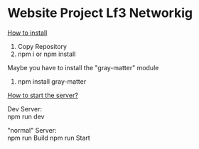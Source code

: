 # Website Project Lf3 Networkig


<ins>How to install<ins/>
1. Copy Repository
2. npm i or npm install

Maybe you have to install the "gray-matter" module
1. npm install gray-matter

<ins>How to start the server?<ins/>

Dev Server:<br/>
npm run dev

"normal" Server:<br/>
npm run Build
npm run Start
